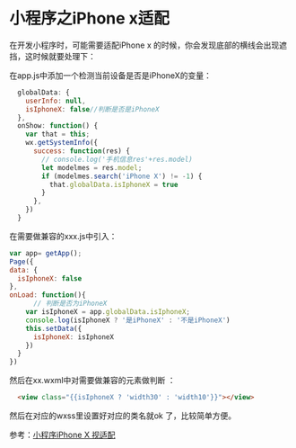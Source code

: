 #  小程序之iPhone x适配


在开发小程序时，可能需要适配iPhone x 的时候，你会发现底部的横线会出现遮挡，这时候就要处理下：

在app.js中添加一个检测当前设备是否是iPhoneX的变量：
```js
  globalData: {
    userInfo: null,
    isIphoneX: false//判断是否是iPhoneX
  },
  onShow: function() {
    var that = this;
    wx.getSystemInfo({
      success: function(res) {
        // console.log('手机信息res'+res.model)  
        let modelmes = res.model;
        if (modelmes.search('iPhone X') != -1) {
          that.globalData.isIphoneX = true
        }
      },
    })
  }
```
在需要做兼容的xxx.js中引入：
```js
var app= getApp();
Page({
data: {
  isIphoneX: false
},
onLoad: function(){
      // 判断是否为iPhoneX
    var isIphoneX = app.globalData.isIphoneX;
    console.log(isIphoneX ? '是iPhoneX' : '不是iPhoneX')
    this.setData({
      isIphoneX: isIphoneX
    })
  }
})
```
然后在xx.wxml中对需要做兼容的元素做判断 ：
```html
  <view class="{{isIphoneX ? 'width30' : 'width10'}}"></view>
```
然后在对应的wxss里设置好对应的类名就ok 了，比较简单方便。

参考：[小程序iPhone X 视适配](https://www.imooc.com/article/details/id/33529)
